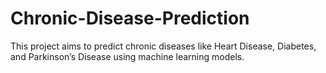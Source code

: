 # Chronic-Disease-Prediction
This project aims to predict chronic diseases like Heart Disease, Diabetes, and Parkinson’s Disease using machine learning models.
